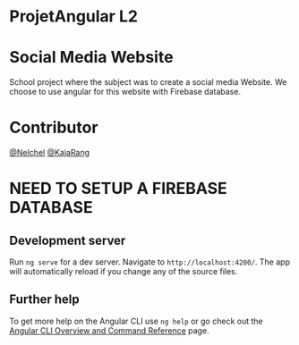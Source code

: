 # ProjetAngular L2

# Social Media Website

School project where the subject was to create a social media Website.
We choose to use angular for this website with Firebase database.

# Contributor

[@Nelchel](https://github.com/Nelchel)
[@KajaRang](https://github.com/KajaRang)

# NEED TO SETUP A FIREBASE DATABASE

## Development server

Run `ng serve` for a dev server. Navigate to `http://localhost:4200/`. The app will automatically reload if you change any of the source files.

## Further help

To get more help on the Angular CLI use `ng help` or go check out the [Angular CLI Overview and Command Reference](https://angular.io/cli) page.
